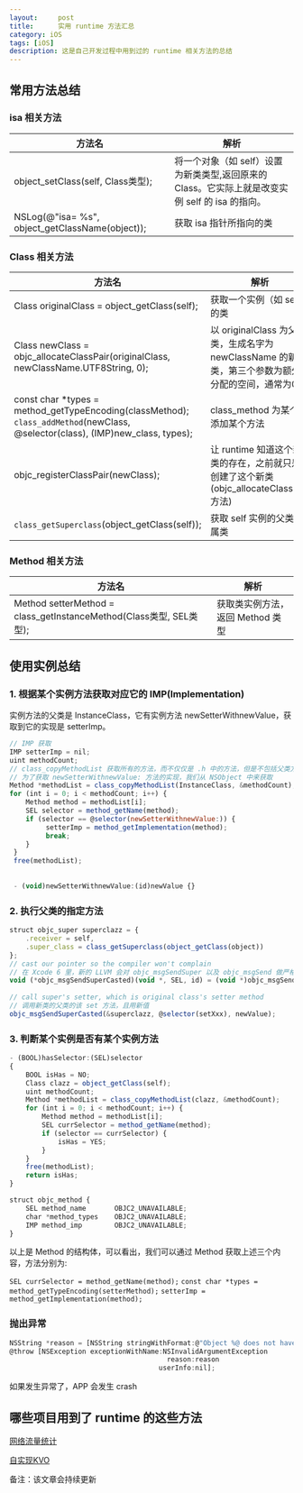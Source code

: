 ```yaml
---
layout:     post
title:      实用 runtime 方法汇总
category: iOS
tags: [iOS]
description: 这是自己开发过程中用到过的 runtime 相关方法的总结
---
```


## 常用方法总结

### isa 相关方法

方法名 | 解析
-------|------   
object_setClass(self, Class类型); | 将一个对象（如 self）设置为新类类型,返回原来的Class。它实际上就是改变实例 self 的 isa 的指向。
NSLog(@"isa= %s", object_getClassName(object)); | 获取 isa 指针所指向的类 



### Class 相关方法

方法名 | 解析
-------|------
Class originalClass = object_getClass(self); | 获取一个实例（如 self）的类  
Class newClass = objc_allocateClassPair(originalClass, newClassName.UTF8String, 0); | 以 originalClass 为父类，生成名字为 newClassName 的新类，第三个参数为额外分配的空间，通常为0
const char *types = method_getTypeEncoding(classMethod);  `class_addMethod`(newClass, @selector(class), (IMP)new_class, types); | class_method 为某个类添加某个方法
objc_registerClassPair(newClass); | 让 runtime 知道这个新类的存在，之前就只是创建了这个新类(objc_allocateClassPair 方法)
`class_getSuperclass`(object_getClass(self)); | 获取 self 实例的父类所属类


### Method 相关方法

方法名 | 解析
-------|------
Method setterMethod = class_getInstanceMethod(Class类型, SEL类型); | 获取类实例方法，返回 Method 类型  

## 使用实例总结

### 1. 根据某个实例方法获取对应它的 IMP(Implementation)

实例方法的父类是 InstanceClass，它有实例方法 newSetterWithnewValue，获取到它的实现是 setterImp。

```javascript
// IMP 获取
IMP setterImp = nil;
uint methodCount;
// class_copyMethodList 获取所有的方法，而不仅仅是 .h 中的方法，但是不包括父类方法，包括 category 中方法
// 为了获取 newSetterWithnewValue: 方法的实现，我们从 NSObject 中来获取
Method *methodList = class_copyMethodList(InstanceClass, &methodCount);
for (int i = 0; i < methodCount; i++) {
    Method method = methodList[i];
    SEL selector = method_getName(method);
    if (selector == @selector(newSetterWithnewValue:)) {
         setterImp = method_getImplementation(method);
         break;
    }
 }
 free(methodList);
 
 
 - (void)newSetterWithnewValue:(id)newValue {}
```

### 2. 执行父类的指定方法

```javascript
struct objc_super superclazz = {
    .receiver = self,
    .super_class = class_getSuperclass(object_getClass(object))
};
// cast our pointer so the compiler won't complain
// 在 Xcode 6 里，新的 LLVM 会对 objc_msgSendSuper 以及 objc_msgSend 做严格的类型检查，如果不做类型转换。Xcode 会抱怨有 too many arguments 的错误。（在 WWDC 2014 的视频 What new in LLVM 中有提到过这个问题。）
void (*objc_msgSendSuperCasted)(void *, SEL, id) = (void *)objc_msgSendSuper;
    
// call super's setter, which is original class's setter method
// 调用新类的父类的该 set 方法，且用新值
objc_msgSendSuperCasted(&superclazz, @selector(setXxx), newValue);
```

### 3. 判断某个实例是否有某个实例方法

```javascript
- (BOOL)hasSelector:(SEL)selector
{
    BOOL isHas = NO;
    Class clazz = object_getClass(self);
    uint methodCount;
    Method *methodList = class_copyMethodList(clazz, &methodCount);
    for (int i = 0; i < methodCount; i++) {
        Method method = methodList[i];
        SEL currSelector = method_getName(method);
        if (selector == currSelector) {
            isHas = YES;
        }
    }
    free(methodList);
    return isHas;
}
```

```javascript
struct objc_method {    
	SEL method_name       OBJC2_UNAVAILABLE; 
	char *method_types    OBJC2_UNAVAILABLE;    
	IMP method_imp        OBJC2_UNAVAILABLE;
}
```

以上是 Method 的结构体，可以看出，我们可以通过 Method 获取上述三个内容，方法分别为:

 `SEL currSelector = method_getName(method);` 
 `const char *types = method_getTypeEncoding(setterMethod);`
 `setterImp = method_getImplementation(method);`


### 抛出异常

```javascript
NSString *reason = [NSString stringWithFormat:@"Object %@ does not have setter %@", self, setterName];
@throw [NSException exceptionWithName:NSInvalidArgumentException
                                       reason:reason
                                     userInfo:nil];
```
如果发生异常了，APP 会发生 crash


## 哪些项目用到了 runtime 的这些方法
[网络流量统计](https://github.com/benlinhuo/HBLNetowrkTraffic)

[自实现KVO](https://github.com/benlinhuo/CustomKVO)



备注：该文章会持续更新
